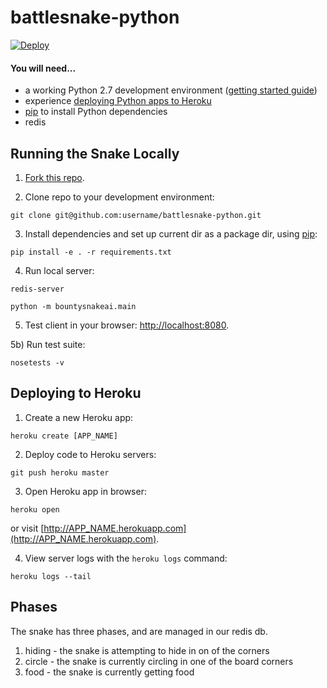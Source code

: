 # battlesnake-python

[![Deploy](https://www.herokucdn.com/deploy/button.png)](https://heroku.com/deploy)

#### You will need...

* a working Python 2.7 development environment ([getting started guide](http://hackercodex.com/guide/python-development-environment-on-mac-osx/))
* experience [deploying Python apps to Heroku](https://devcenter.heroku.com/articles/getting-started-with-python#introduction)
* [pip](https://pip.pypa.io/en/latest/installing.html) to install Python dependencies
* redis

## Running the Snake Locally

1) [Fork this repo](https://github.com/sendwithus/battlesnake-python/fork).

2) Clone repo to your development environment:
```
git clone git@github.com:username/battlesnake-python.git
```

3) Install dependencies and set up current dir as a package dir, using [pip](https://pip.pypa.io/en/latest/installing.html):
```
pip install -e . -r requirements.txt
```

4) Run local server:
```
redis-server

python -m bountysnakeai.main
```

5) Test client in your browser: [http://localhost:8080](http://localhost:8080).

5b) Run test suite:
```
nosetests -v
```

## Deploying to Heroku

1) Create a new Heroku app:
```
heroku create [APP_NAME]
```

2) Deploy code to Heroku servers:
```
git push heroku master
```

3) Open Heroku app in browser:
```
heroku open
```
or visit [http://APP_NAME.herokuapp.com](http://APP_NAME.herokuapp.com).

4) View server logs with the `heroku logs` command:
```
heroku logs --tail
```

## Phases
The snake has three phases, and are managed in our redis db.

1) hiding - the snake is attempting to hide in on of the corners
2) circle - the snake is currently circling in one of the board corners
3) food - the snake is currently getting food
